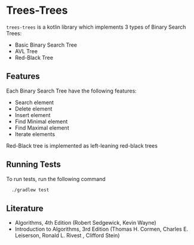 
# Trees-Trees

`trees-trees` is a kotlin library which implements 3 types of Binary Search Trees:

- Basic Binary Search Tree
- AVL Tree
- Red-Black Tree





## Features

Each Binary Search Tree have the following features:
- Search element
- Delete element
- Insert element
- Find Minimal element
- Find Maximal element
- Iterate elements

Red-Black tree is implemented as left-leaning red-black trees


## Running Tests

To run tests, run the following command

```bash
  ./gradlew test
```


## Literature 
- Algorithms, 4th Edition (Robert Sedgewick, Kevin Wayne)
- Introduction to Algorithms, 3rd Edition (Thomas H. Cormen, Charles E. Leiserson, Ronald L. Rivest , Clifford Stein)


